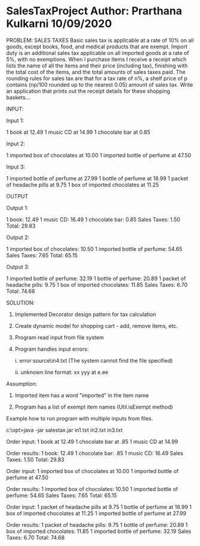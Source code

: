 # SalesTaxProject Author: Prarthana Kulkarni 10/09/2020

PROBLEM: SALES TAXES
Basic sales tax is applicable at a rate of 10% on all goods, except books, food, and medical products that are exempt.
Import duty is an additional sales tax applicable on all imported goods at a rate of 5%, with no exemptions. When I purchase items I receive a receipt which lists the name of all the items and their price (including tax),
finishing with the total cost of the items, and the total amounts of sales taxes paid.
The rounding rules for sales tax are that for a tax rate of n%, a shelf price of p contains (np/100 rounded up to the nearest 0.05) amount of sales tax.
Write an application that prints out the receipt details for these shopping baskets...

INPUT:

Input 1:

1 book at 12.49
1 music CD at 14.99
1 chocolate bar at 0.85

Input 2:

1 imported box of chocolates at 10.00
1 imported bottle of perfume at 47.50

Input 3:

1 imported bottle of perfume at 27.99
1 bottle of perfume at 18.99
1 packet of headache pills at 9.75
1 box of imported chocolates at 11.25

OUTPUT

Output 1:

1 book: 12.49
1 music CD: 16.49
1 chocolate bar: 0.85
Sales Taxes: 1.50
Total: 29.83

Output 2:

1 imported box of chocolates: 10.50
1 imported bottle of perfume: 54.65
Sales Taxes: 7.65
Total: 65.15

Output 3:

1 imported bottle of perfume: 32.19
1 bottle of perfume: 20.89
1 packet of headache pills: 9.75
1 box of imported chocolates: 11.85
Sales Taxes: 6.70
Total: 74.68

SOLUTION:

1) Implemented Decorator design pattern for tax calculation

2) Create dynamic model for shopping cart - add, remove items, etc.
 
3) Program read input from file system

4) Program handles input errors:

	i. error:source\in4.txt (The system cannot find the file specified)

	ii. unknown line format: xx yyy at e.ee


Assumption:

1) Imported item has a word "imported" in the item name

2) Program has a list of exempt item names (Util.isExempt method)


Example how to run program with multiple inputs from files.

c:\opt>java -jar salestax.jar in1.txt in2.txt in3.txt

Order input:
1 book at 12.49
1 chocolate bar at .85
1 music CD at 14.99

Order results:
1 book: 12.49
1 chocolate bar: .85
1 music CD: 16.49
Sales Taxes: 1.50
Total: 29.83

Order input:
1 imported box of chocolates at 10.00
1 imported bottle of perfume at 47.50

Order results:
1 imported box of chocolates: 10.50
1 imported bottle of perfume: 54.65
Sales Taxes: 7.65
Total: 65.15

Order input:
1 packet of headache pills at 9.75
1 bottle of perfume at 18.99
1 box of imported chocolates at 11.25
1 imported bottle of perfume at 27.99

Order results:
1 packet of headache pills: 9.75
1 bottle of perfume: 20.89
1 box of imported chocolates: 11.85
1 imported bottle of perfume: 32.19
Sales Taxes: 6.70
Total: 74.68

